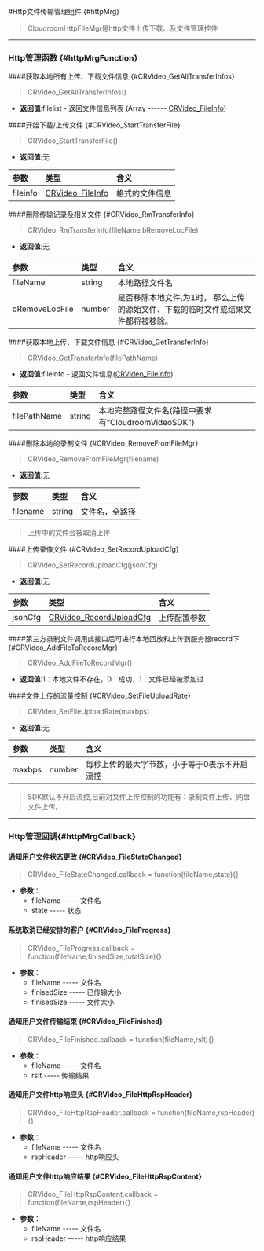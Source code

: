 #Http文件传输管理组件 {#httpMrg}

>CloudroomHttpFileMgr是http文件上传下载、及文件管理控件

----

### Http管理函数 {#httpMrgFunction}

####获取本地所有上传、下载文件信息 {#CRVideo_GetAllTransferInfos}

>CRVideo_GetAllTransferInfos() 

- **返回值**:filelist - 返回文件信息列表 (Array ------ [CRVideo_FileInfo](TypeDefinitions.md#CRVideo_FileInfo))

####开始下载/上传文件 {#CRVideo_StartTransferFile}

>CRVideo_StartTransferFile()

- **返回值**:无

| 参数    | 类型        | 含义      |
|:-------- |:-----------|:----------|
|fileinfo	|[CRVideo_FileInfo](TypeDefinitions.md#CRVideo_FileInfo)|	格式的文件信息| 

####删除传输记录及相关文件 {#CRVideo_RmTransferInfo}

>CRVideo_RmTransferInfo(fileName,bRemoveLocFile)

- **返回值**:无

| 参数    | 类型        | 含义      |
|:-------- |:-----------|:----------|
|fileName|	string	|本地路径文件名|
|bRemoveLocFile|	number|	是否移除本地文件,为1时， 那么上传的源始文件、下载的临时文件或结果文件都将被移除。|

####获取本地上传、下载文件信息 {#CRVideo_GetTransferInfo}

>CRVideo_GetTransferInfo(filePathName)

- **返回值**:fileinfo - 返回文件信息([CRVideo_FileInfo](TypeDefinitions.md#CRVideo_FileInfo))

| 参数    | 类型        | 含义      |
|:-------- |:-----------|:----------|
|filePathName	 |string	|本地完整路径文件名(路径中要求有“CloudroomVideoSDK”)|

####删除本地的录制文件 {#CRVideo_RemoveFromFileMgr}

>CRVideo_RemoveFromFileMgr(filename)

- **返回值**:无

| 参数    | 类型        | 含义      |
|:-------- |:-----------|:----------|
|filename	|string	|文件名，全路径|

>上传中的文件会被取消上传

####上传录像文件 {#CRVideo_SetRecordUploadCfg}

>CRVideo_SetRecordUploadCfg(jsonCfg)

- **返回值**:无

| 参数    | 类型        | 含义      |
|:-------- |:-----------|:----------|
|jsonCfg	|[CRVideo_RecordUploadCfg](TypeDefinitions.md#CRVideo_RecordUploadCfg)	|上传配置参数| 

####第三方录制文件调用此接口后可进行本地回放和上传到服务器record下 {#CRVideo_AddFileToRecordMgr}

>CRVideo_AddFileToRecordMgr()

- **返回值**:1：本地文件不存在，0：成功，1：文件已经被添加过

####文件上传的流量控制 {#CRVideo_SetFileUploadRate}

>CRVideo_SetFileUploadRate(maxbps)

- **返回值**:无

| 参数    | 类型        | 含义      |
|:-------- |:-----------|:----------|
|maxbps	|number	|每秒上传的最大字节数，小于等于0表示不开启流控 |

>SDK默认不开启流控,目前对文件上传控制的功能有：录制文件上传、网盘文件上传。

----

### Http管理回调{#httpMrgCallback}

#### 通知用户文件状态更改 {#CRVideo_FileStateChanged}

>CRVideo_FileStateChanged.callback = function(fileName,state){}

+ **参数**：
    - fileName ----- 文件名
    - state ----- 状态

#### 系统取消已经安排的客户 {#CRVideo_FileProgress}

>CRVideo_FileProgress.callback = function(fileName,finisedSize,totalSize){}

+ **参数**：
    - fileName ----- 文件名
    - finisedSize ----- 已传输大小
    - finisedSize ----- 文件大小

#### 通知用户文件传输结束 {#CRVideo_FileFinished}

>CRVideo_FileFinished.callback = function(fileName,rslt){}

+ **参数**：
    - fileName ----- 文件名
    - rslt ----- 传输结果

#### 通知用户文件http响应头 {#CRVideo_FileHttpRspHeader}

>CRVideo_FileHttpRspHeader.callback = function(fileName,rspHeader){}

+ **参数**：
    - fileName ----- 文件名
    - rspHeader ----- http响应头

#### 通知用户文件http响应结果 {#CRVideo_FileHttpRspContent}

>CRVideo_FileHttpRspContent.callback = function(fileName,rspHeader){}

+ **参数**：
    - fileName ----- 文件名
    - rspHeader ----- http响应结果